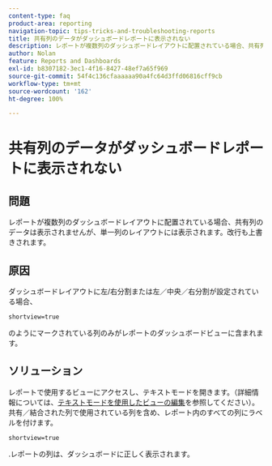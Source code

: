 ```yaml
---
content-type: faq
product-area: reporting
navigation-topic: tips-tricks-and-troubleshooting-reports
title: 共有列のデータがダッシュボードレポートに表示されない
description: レポートが複数列のダッシュボードレイアウトに配置されている場合、共有列のデータは表示されませんが、単一列のレイアウトには表示されます。改行も上書きされます。
author: Nolan
feature: Reports and Dashboards
exl-id: b8307182-3ec1-4f16-8427-48ef7a65f969
source-git-commit: 54f4c136cfaaaaaa90a4fc64d3ffd06816cff9cb
workflow-type: tm+mt
source-wordcount: '162'
ht-degree: 100%

---
```


# 共有列のデータがダッシュボードレポートに表示されない

## 問題

レポートが複数列のダッシュボードレイアウトに配置されている場合、共有列のデータは表示されませんが、単一列のレイアウトには表示されます。改行も上書きされます。

## 原因

ダッシュボードレイアウトに左/右分割または左／中央／右分割が設定されている場合、

```
shortview=true
```

のようにマークされている列のみがレポートのダッシュボードビューに含まれます。

## ソリューション

レポートで使用するビューにアクセスし、テキストモードを開きます。（詳細情報については、[テキストモードを使用したビューの編集](../../../reports-and-dashboards/reports/text-mode/edit-text-mode-in-view.md)を参照してください）。共有／結合された列で使用されている列を含め、レポート内のすべての列にラベルを付けます。

```
shortview=true
```

.レポートの列は、ダッシュボードに正しく表示されます。
